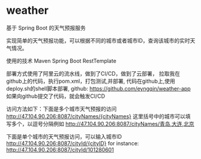 # weather
基于 Spring Boot 的天气预报服务

实现简单的天气预报功能，可以根据不同的城市或者城市ID，查询该城市的实时天气情况。

使用的技术
Maven
Spring Boot 
RestTemplate

部署方式使用了阿里云的流水线，做到了CI/CD，做到了云部署，
拉取我在github上的代码，执行pom.xml，打包测试,并部署,
代码在github上,使用deploy.sh的shell脚本部署,
github: https://github.com/eyngqin/weather-app
如果向github提交了代码，就会触发CI/CD

访问方法如下：下面是多个城市天气预报的访问
http://47.104.90.206:8087/cityNames/{cityNames}
这里括号中的城市可以填写多个，以逗号分隔例如
http://47.104.90.206:8087/cityNames/青岛,大连,北京

下面是单个城市的天气预报访问，可以输入城市ID
http://47.104.90.206:8087/cityId/{cityID}
for instance:
http://47.104.90.206:8087/cityId/101280601


